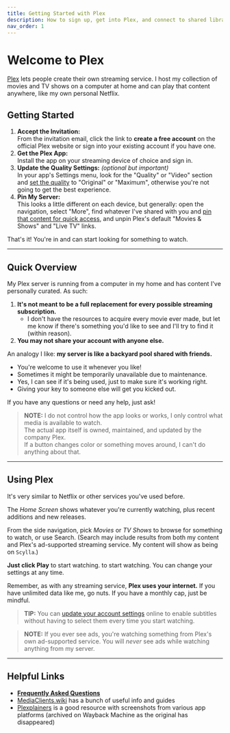 ```yaml
---
title: Getting Started with Plex
description: How to sign up, get into Plex, and connect to shared libraries.
nav_order: 1
---
```

# Welcome to Plex
<a href="https://www.plex.tv/" target="_blank">Plex</a> lets people create their own streaming service. I host my collection of movies and TV shows on a computer at home and can play that content anywhere, like my own personal Netflix.

## Getting Started

1. **Accept the Invitation:**  
From the invitation email, click the link to **create a free account** on the official Plex website or sign into your existing account if you have one.
2. **Get the Plex App:**  
Install the app on your streaming device of choice and sign in.
3. **Update the Quality Settings:** _(optional but important)_  
In your app's Settings menu, look for the "Quality" or "Video" section and [set the quality](quality-settings.md) to "Original" or "Maximum", otherwise you're not going to get the best experience.
4. **Pin My Server:**  
This looks a little different on each device, but generally: open the navigation, select "More", find whatever I've shared with you and <a href="https://support.plex.tv/articles/customizing-the-apps/#toc-0" target="_blank">pin that content for quick access</a>, and unpin Plex's default "Movies & Shows" and "Live TV" links.

That's it! You're in and can start looking for something to watch.

---

## Quick Overview
My Plex server is running from a computer in my home and has content I've personally curated. As such:

1. **It's not meant to be a full replacement for every possible streaming subscription.**
   * I don't have the resources to acquire every movie ever made, but let me know if there's something you'd like to see and I'll try to find it (within reason).
2. **You may not share your account with anyone else.**

An analogy I like: **my server is like a backyard pool shared with friends.**
* You're welcome to use it whenever you like!
* Sometimes it might be temporarily unavailable due to maintenance.
* Yes, I can see if it's being used, just to make sure it's working right.
* Giving your key to someone else will get you kicked out.

If you have any questions or need any help, just ask!

> **NOTE:** I do not control how the app looks or works, I only control what media is available to watch.  
> The actual app itself is owned, maintained, and updated by the company Plex.  
> If a button changes color or something moves around, I can't do anything about that.

---

## Using Plex
It's very similar to Netflix or other services you've used before.

The _Home Screen_ shows whatever you're currently watching, plus recent additions and new releases.

From the side navigation, pick _Movies_ or _TV Shows_ to browse for something to watch, or use Search. (Search may include results from both my content and Plex's ad-supported streaming service. My content will show as being on `Scylla`.)

**Just click Play** to start watching. to start watching. You can change your settings at any time.

Remember, as with any streaming service, **Plex uses your internet.** If you have unlimited data like me, go nuts. If you have a monthly cap, just be mindful.

> **TIP:** You can [update your account settings](account-settings.md) online to enable subtitles without having to select them every time you start watching.

> **NOTE:** If you ever see ads, you're watching something from Plex's own ad-supported service. You will _never_ see ads while watching anything from my server.

-----

## Helpful Links
* **[Frequently Asked Questions](faqs.md)**
* <a href="https://mediaclients.wiki/en/Plex" target="_blank">MediaClients.wiki</a> has a bunch of useful info and guides
* <a href="https://web.archive.org/web/20250317201942/http://plxplainers.xyz/" target="_blank">Plexplainers</a> is a good resource with screenshots from various app platforms (archived on Wayback Machine as the original has disappeared)

